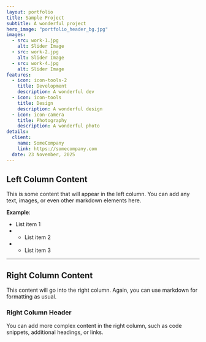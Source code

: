 ```yaml
---
layout: portfolio
title: Sample Project
subtitle: A wonderful project
hero_image: "portfolio_header_bg.jpg"
images:
  - src: work-1.jpg
    alt: Slider Image
  - src: work-2.jpg
    alt: Slider Image
  - src: work-4.jpg
    alt: Slider Image
features:
  - icon: icon-tools-2
    title: Development
    description: A wonderful dev
  - icon: icon-tools
    title: Design
    description: A wonderful design
  - icon: icon-camera
    title: Photography
    description: A wonderful photo
details:
  client: 
    name: SomeCompany
    link: https://somecompany.com
  date: 23 November, 2025
---
```


## Left Column Content

This is some content that will appear in the left column. You can add any text, images, or even other markdown elements here.

**Example**:

- List item 1
- - List item 2
- - List item 3
---

## Right Column Content

This content will go into the right column. Again, you can use markdown for formatting as usual.

### Right Column Header

You can add more complex content in the right column, such as code snippets, additional headings, or links.
